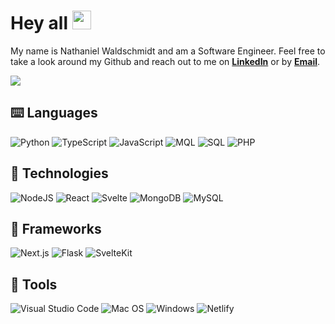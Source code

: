 # Hey all <img src="https://raw.githubusercontent.com/MartinHeinz/MartinHeinz/master/wave.gif" width="30px">
My name is Nathaniel Waldschmidt and am a Software Engineer. Feel free to take a look around my Github and reach out to me on **[LinkedIn][1]** or by **[Email](mailto:nathaniel.waldsch@gmail.com)**.

[1]: https://www.linkedin.com/in/nathaniel-waldschmidt

<a href="https://github.com/NateWaldschmidt">
  <img align="center" src="https://github-readme-stats.vercel.app/api/top-langs/?username=NateWaldschmidt&hide=html,tex&layout=compact&border_color=30363d&title_color=c9d1d9&text_color=c9d1d9&icon_color=2bbc8a&bg_color=0d1117&langs_count=6" />
</a>

## ⌨️ Languages
![Python](https://img.shields.io/badge/python-white.svg?style=for-the-badge&logo=python&logoColor=23777BB4)
![TypeScript](https://img.shields.io/badge/typescript-white.svg?style=for-the-badge&logo=typescript&logoColor=23007ACC)
![JavaScript](https://img.shields.io/badge/javascript-white.svg?style=for-the-badge&logo=javascript&logoColor=23323330)
![MQL](https://img.shields.io/badge/MQL-white.svg?style=for-the-badge&logo=mongodb&logoColor=47A248)
![SQL](https://img.shields.io/badge/sql-white.svg?style=for-the-badge&logo=mysql&logoColor=23777BB4)
![PHP](https://img.shields.io/badge/php-white.svg?style=for-the-badge&logo=php&logoColor=23777BB4)

## 🤖 Technologies
![NodeJS](https://img.shields.io/badge/node.js-white?style=for-the-badge&logo=node.js&logoColor=6DA55F)
![React](https://img.shields.io/badge/react-white.svg?style=for-the-badge&logo=react&logoColor=05427c)
![Svelte](https://img.shields.io/badge/svelte-white.svg?style=for-the-badge&logo=svelte&logoColor=23f1413d)
![MongoDB](https://img.shields.io/badge/MongoDB-white.svg?style=for-the-badge&logo=mongodb&logoColor=47A248)
![MySQL](https://img.shields.io/badge/mysql-white.svg?style=for-the-badge&logo=mysql&logoColor=2300f)

## 🔨 Frameworks
![Next.js](https://img.shields.io/badge/nextjs-white.svg?style=for-the-badge&logo=next.js&logoColor=black)
![Flask](https://img.shields.io/badge/flask-white.svg?style=for-the-badge&logo=flask&logoColor=black)
![SvelteKit](https://img.shields.io/badge/sveltekit-white.svg?style=for-the-badge&logo=svelte&logoColor=23f1413d)

## 🧰 Tools
![Visual Studio Code](https://img.shields.io/badge/Visual%20Studio%20Code-white.svg?style=for-the-badge&logo=visual-studio-code&logoColor=0078d7)
![Mac OS](https://img.shields.io/badge/mac%20os-F0F0F0?style=for-the-badge&logo=apple&logoColor=black)
![Windows](https://img.shields.io/badge/Windows-white?style=for-the-badge&logo=windows&logoColor=0078D6)
![Netlify](https://img.shields.io/badge/netlify-white.svg?style=for-the-badge&logo=netlify&logoColor=#00C7B7)

